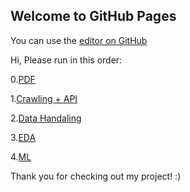 ## Welcome to GitHub Pages

You can use the [editor on GitHub](https://github.com/adamK563/Data-Science-Gaming-Project/edit/gh-pages/index.md)

Hi,
Please run in this order:


0.[PDF](https://github.com/adamK563/Data-Science-Gaming-Project/blob/main/Data%20Science%20project.%20%20(4).pdf)


1.[Crawling + API](https://github.com/adamK563/Data-Science-Gaming-Project/blob/main/Crawling%20%2B%20API.ipynb)


2.[Data Handaling](https://github.com/adamK563/Data-Science-Gaming-Project/blob/main/Data_handaling.ipynb)


3.[EDA](https://github.com/adamK563/Data-Science-Gaming-Project/blob/main/EDA%20.ipynb)


4.[ML](https://github.com/adamK563/Data-Science-Gaming-Project/blob/main/ML.ipynb)


Thank you for checking out my project! :)
